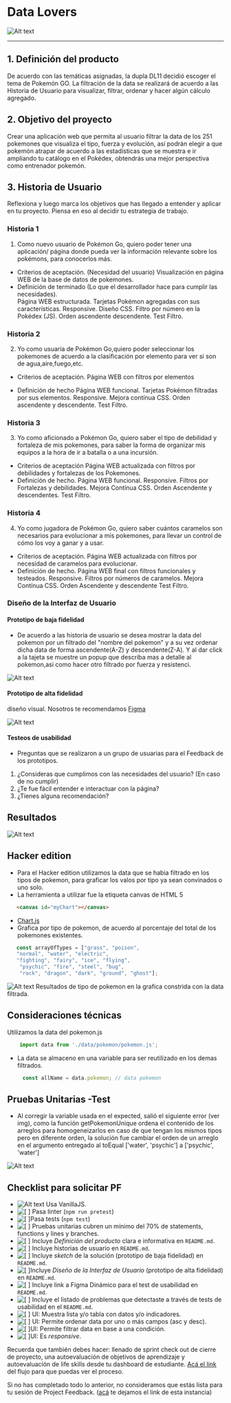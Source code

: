 # Data Lovers

![Alt text](src/img/Banner.png)

***

## 1. Definición del producto

De acuerdo con las temáticas asignadas, la dupla DL11 decidió escoger el tema de Pokemón GO. La filtración de la data se realizará de acuerdo a las Historia de Usuario para visualizar, filtrar, ordenar y hacer algún cálculo agregado.

## 2. Objetivo del proyecto

Crear una aplicación web que permita al usuario filtrar la data de los 251 pokemones que visualiza el tipo, fuerza y evolución, así podrán elegir a que pokemón atrapar de acuerdo a las estadísticas que se muestra e ir ampliando tu catálogo en el Pokédex, obtendrás una mejor perspectiva como entrenador pokemón.

## 3. Historia de Usuario

Reflexiona y luego marca los objetivos que has llegado a entender y aplicar en tu proyecto. Piensa en eso al decidir tu estrategia de trabajo.

### Historia 1


1. Como nuevo usuario de Pokémon Go, quiero poder tener una aplicación/ página donde pueda ver la información relevante sobre los pokémons, para conocerlos más.
* Criterios de aceptación. (Necesidad del usuario)
Visualización en página WEB de la base de datos de pokemones.
* Definición de terminado  (Lo que el desarrollador hace para cumplir las necesidades).          
 Página WEB estructurada.
Tarjetas Pokémon agregadas con sus características.
Responsive.
Diseño CSS.
Filtro por número en la Pokédex (JS).
Orden ascendente descendente.
Test Filtro.


### Historia 2

2. Yo como usuaria de Pokémon Go,quiero poder seleccionar los pokemones de acuerdo a la clasificación por elemento para ver si son de agua,aire,fuego,etc.
* Criterios de aceptación.
Página WEB con filtros por elementos
       
* Definición de hecho
Página WEB funcional.
Tarjetas Pokémon filtradas por sus elementos.
Responsive.
Mejora contínua CSS.
Orden ascendente y descendente.
Test Filtro.

### Historia 3

3. Yo como aficionado a Pokémon Go, quiero saber el tipo de debilidad y fortaleza de mis pokemones, para saber la forma de organizar mis equipos a la hora de ir a batalla o a una incursión.
* Criterios de aceptación
Página WEB actualizada con filtros por debilidades y fortalezas de los Pokemones.
* Definición de hecho.
Página WEB funcional.
Responsive.
Filtros por Fortalezas y debilidades.
Mejora Contínua CSS.
Orden Ascendente y descendentes.
Test Filtro.


### Historia 4

4. Yo como jugadora de Pokémon Go, quiero saber cuántos caramelos son necesarios para evolucionar a mis pokemones, para llevar un control de cómo los voy a ganar y a usar.
* Criterios de aceptación.
Página WEB actualizada con filtros por necesidad de caramelos para evolucionar.
* Definición de hecho.
Página WEB final con filtros funcionales y testeados.
Responsive.
Filtros por números de caramelos.
Mejora Contínua CSS.
Orden Ascendente y descendente
Test Filtro.

### Diseño de la Interfaz de Usuario

#### Prototipo de baja fidelidad

* De acuerdo a las historia de usuario se desea mostrar la data del pokemon por un filtrado del "nombre del pokemon" y a su vez ordenar dicha data de forma ascendente(A-Z) y descendente(Z-A). Y al dar click a la tajeta se muestre un popup que describa mas a detalle al pokemon,asi como hacer otro filtrado por fuerza y resistenci.

![Alt text](src/img/prototipo_baja.png)

#### Prototipo de alta fidelidad


diseño visual. Nosotros te recomendamos [Figma](https://www.figma.com/file/KiObrzfSpUtbpfMWTSI56t/Pokemon-ALta?type=design&node-id=0-1&mode=design&t=48F7ZpayV3imgWYD-0)

![Alt text](<src/img/Pokemon ALta.png>)
#### Testeos de usabilidad
* Preguntas que se realizaron a un grupo de usuarias para el Feedback de los prototipos.
1. ¿Consideras que cumplimos con las necesidades del usuario? (En caso de no cumplir) 
2. ¿Te fue fácil entender e interactuar con la página?
3. ¿Tienes alguna recomendación?

## Resultados

![Alt text](src/img/test.png)

## Hacker edition
* Para el Hacker edition utilizamos la data que se habia filtrado en los tipos de pokemon, para graficar los valos por tipo ya sean convinados o uno solo. 
* La herramienta a utilizar fue la etiqueta canvas de HTML 5
```html
   <canvas id="myChart"></canvas>
```

* [Chart.js](https://www.chartjs.org/)
* Grafica por tipo de pokemon, de acuerdo al porcentaje del total de los pokemones existentes.
```js
   const arrayOfTypes = ["grass", "poison", 
   "normal", "water", "electric",
   "fighting", "fairy", "ice", "flying", 
    "psychic", "fire", "steel", "bug", 
    "rock", "dragon", "dark", "ground", "ghost"];
```

![Alt text](src/img/grafica.png)
Resultados de tipo de pokemon en la grafica constrida con la data filtrada.

## Consideraciones técnicas

Utilizamos la data del pokemon.js

```js
    import data from './data/pokemon/pokemon.js';
```
* La data se almaceno en una variable para ser reutilizado en los demas filtrados.
```js
     const allName = data.pokemon; // data pokemon
```
## Pruebas Unitarias -Test 
* Al corregir la variable usada en el expected, salió el siguiente error (ver img), como la función getPokemonUnique ordena el contenido de los arreglos para homogeneizarlos en caso de que tengan los mismos tipos pero en diferente orden, la solución fue cambiar el orden de un arreglo en el argumento entregado al toEqual ['water', 'psychic'] a ['psychic', 'water']

![Alt text](<src/img/error en el test modificado.PNG>)



## Checklist para solicitar PF

* ![Alt text](src/img/check.png) Usa VanillaJS.
* ![\[ \]](src/img/check.png) Pasa linter (`npm run pretest`)
* ![\[ \] ](src/img/check.png)Pasa tests (`npm test`)
* ![\[ \]](src/img/check.png) Pruebas unitarias cubren un mínimo del 70% de statements, functions y
  lines y branches.
* ![\[ \]](src/img/check.png) Incluye _Definición del producto_ clara e informativa en `README.md`.
* ![\[ \]](src/img/check.png) Incluye historias de usuario en `README.md`.
* ![\[ \]](src/img/check.png) Incluye _sketch_ de la solución (prototipo de baja fidelidad) en
  `README.md`.
* ![\[ \] ](src/img/check.png)Incluye _Diseño de la Interfaz de Usuario_ (prototipo de alta fidelidad)
  en `README.md`.
* ![ \[ \] ](src/img/check.png) Incluye link a Figma Dinámico para el test de usabilidad en `README.md`.
* ![ \[ \] ](src/img/check.png) Incluye el listado de problemas que detectaste a través de tests de
  usabilidad en el `README.md`.
* ![\[ \]](src/img/check.png) UI: Muestra lista y/o tabla con datos y/o indicadores.
* ![\[ \]](src/img/check.png) UI: Permite ordenar data por uno o más campos (asc y desc).
* ![ \[ \] ](src/img/check.png)UI: Permite filtrar data en base a una condición.
* ![ \[ \] ](src/img/check.png)UI: Es _responsive_.

Recuerda que también debes hacer: llenado de sprint check out de cierre de proyecto, una autoevaluación de objetivos de aprendizaje y autoevaluación de life skills desde tu dashboard de estudiante. [Acá el link](https://coda.io/d/_deHfHkTC743/Como-lograras-aprender-DEV_sumg1#_lu6qL) del flujo para que puedas ver el proceso.

Si no has completado todo lo anterior, no consideramos que estás lista para tu sesión de Project Feedback. ([acá](https://coda.io/d/_deHfHkTC743/Project-Feedback_suLH5) te dejamos el link de esta instancia)
